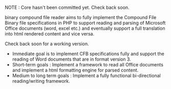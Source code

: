 NOTE : Core hasn't been committed yet. Check back soon.

binary compound file reader aims to fully implement the Compound File Binary file specifications in PHP to support reading and parsing of Microsoft Office documents (word, excel etc.) and eventually support a full translation into html rendered content and vice versa.

Check back soon for a working version.

  * Immediate goal is to implement CFB specifications fully and support the reading of Word documents that are in format version 3.
  * Short-term goals : Implement a framework to read all Office documents and implement a html formatting engine for parsed content.
  * Medium to long term goals : Implement a fully functional bi-directional reading/writing framework.
